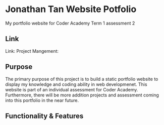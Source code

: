 # Jonathan Tan Website Potfolio
My portfolio website for Coder Academy Term 1 assessment 2

## Link ##
Link:
Project Mangement:

## Purpose ##
The primary purpose of this project is to build a static portfolio website to display my knowledge and coding ability in web developmenet. This website is part of an individual assessment for Coder Academy. Furthermore, there will be more addition projects and assessment coming into this portfolio in the near future.

## Functionality & Features




